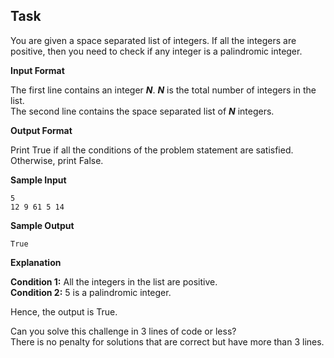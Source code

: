 ## Task

You are given a space separated list of integers. If all the integers are positive, then you need to check if any integer is a palindromic integer.  

**Input Format**

The first line contains an integer ***N***. ***N*** is the total number of integers in the list.  
The second line contains the space separated list of ***N*** integers.  

**Output Format**

Print True if all the conditions of the problem statement are satisfied. Otherwise, print False.  

**Sample Input**
```
5
12 9 61 5 14 
```
**Sample Output**
```
True
```
**Explanation**

**Condition 1:** All the integers in the list are positive.  
**Condition 2:** 5 is a palindromic integer.  

Hence, the output is True.  

Can you solve this challenge in 3 lines of code or less?  
There is no penalty for solutions that are correct but have more than 3 lines.  
